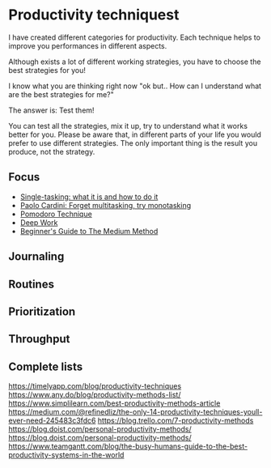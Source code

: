 # Productivity techniquest

I have created different categories for productivity. Each technique helps to improve you performances in different aspects. 

Although exists a lot of different working strategies, you have to choose the best strategies for you! 

I know what you are thinking right now "ok but.. How can I understand what are the best strategies for me?"

The answer is: Test them!

You can test all the strategies, mix it up, try to understand what it works better for you. Please be aware that, in different parts of your life you would prefer to use different strategies. The only important thing is the result you produce, not the strategy.


## Focus
- [Single-tasking: what it is and how to do it](https://timelyapp.com/blog/single-tasking)
- [Paolo Cardini: Forget multitasking, try monotasking](https://www.youtube.com/watch?v=0YNeyBANrTI&ab_channel=TED)
- [Pomodoro Technique](https://en.wikipedia.org/wiki/Pomodoro_Technique)
- [Deep Work](https://www.amazon.it/Deep-Work-Focused-Success-Distracted/dp/0349411905)
- [Beginner's Guide to The Medium Method](https://www.routine.co/blog/medium-method)


## Journaling

## Routines

## Prioritization

## Throughput



## Complete lists
https://timelyapp.com/blog/productivity-techniques
https://www.any.do/blog/productivity-methods-list/
https://www.simplilearn.com/best-productivity-methods-article
https://medium.com/@refinedliz/the-only-14-productivity-techniques-youll-ever-need-245483c3fdc6
https://blog.trello.com/7-productivity-methods
https://blog.doist.com/personal-productivity-methods/
https://blog.doist.com/personal-productivity-methods/
https://www.teamgantt.com/blog/the-busy-humans-guide-to-the-best-productivity-systems-in-the-world
